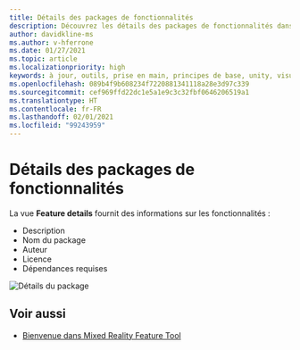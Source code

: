 ```yaml
---
title: Détails des packages de fonctionnalités
description: Découvrez les détails des packages de fonctionnalités dans Mixed Reality Feature Tool pour le développement HoloLens et VR.
author: davidkline-ms
ms.author: v-hferrone
ms.date: 01/27/2021
ms.topic: article
ms.localizationpriority: high
keywords: à jour, outils, prise en main, principes de base, unity, visual studio, toolkit, casque de réalité mixte, casque windows mixed reality, casque de réalité virtuelle, installation, Windows, HoloLens, émulateur, unreal, openxr
ms.openlocfilehash: 089b4f9b608234f7220881341118a28e3d97c339
ms.sourcegitcommit: cef969ffd22dc1e5a1e9c3c32fbf0646206519a1
ms.translationtype: HT
ms.contentlocale: fr-FR
ms.lasthandoff: 02/01/2021
ms.locfileid: "99243959"
---
```

# <a name="feature-package-details"></a>Détails des packages de fonctionnalités

La vue **Feature details** fournit des informations sur les fonctionnalités : 
* Description
* Nom du package
* Auteur 
* Licence
* Dépendances requises

![Détails du package](images/FeatureToolFeatureDetails.png)

## <a name="see-also"></a>Voir aussi

- [Bienvenue dans Mixed Reality Feature Tool](welcome-to-mr-feature-tool.md)
